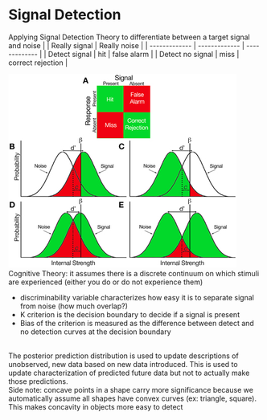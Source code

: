# Signal Detection
Applying Signal Detection Theory to differentiate between a target signal and noise
|               | Really signal | Really noise |
| ------------- | ------------- | ------------- |
| Detect signal    | hit | false alarm |
| Detect no signal | miss | correct rejection |

![Signal Detection Theory Chart](images/signalDetectionImage.jpg)
<br/>
Cognitive Theory: it assumes there is a discrete continuum on which stimuli are experienced (either you do or do not experience them)
- discriminability variable characterizes how easy it is to separate signal from noise (how much overlap?) 
- K criterion is the decision boundary to decide if a signal is present
- Bias of the criterion is measured as the difference between detect and no detection curves at the decision boundary
<br/>
The posterior prediction distribution is used to update descriptions of unobserved, new data based on new data introduced. This is 
used to update characterization of predicted future data but not to actually make those predictions.
<br/>
Side note: concave points in a shape carry more significance because we automatically assume all shapes have convex curves (ex: triangle, square).
This makes concavity in objects more easy to detect